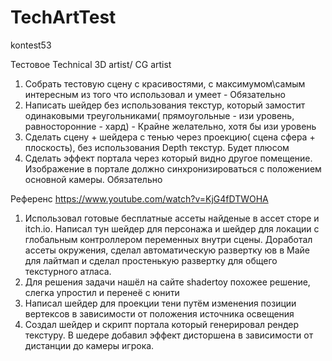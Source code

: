 # TechArtTest
kontest53

Тестовое Technical 3D artist/ CG artist


1. Собрать тестовую сцену с красивостями, с максимумом\самым интересным из того что использовал и умеет - Обязательно
2. Написать шейдер без использования текстур, который замостит одинаковыми треугольниками( прямоугольные - изи уровень,
 равносторонние - хард) - Крайне желательно, хотя бы изи уровень
3. Сделать сцену + шейдера с тенью через проекцию( сцена сфера + плоскость), без использования Depth текстур. Будет плюсом
4. Сделать эффект портала через который видно другое помещение. Изображение в портале должно синхронизироваться с положением
 основной камеры. Обязательно


Референс
https://www.youtube.com/watch?v=KjG4fDTWOHA

1. Использовал готовые бесплатные ассеты найденые в ассет сторе и itch.io. Написал тун шейдер для персонажа и шейдер для локации 
 с глобальным контроллером переменных внутри сцены. Доработал ассеты окружения, сделал автоматическую развертку юв в Майе для лайтмап 
 и сделал простенькую развертку для общего текстурного атласа. 
2. Для решения задачи нашёл на сайте shadertoy похожее решение, слегка упростил и перенеё с юнити
3. Написал шейдер для проекции тени путём изменения позиции вертексов в зависимости от положения источника освещения 
4. Создал шейдер и скрипт портала который генерировал рендер текстуру. В шедере добавил эффект дисторшена в зависимости от дистанции до камеры игрока. 
